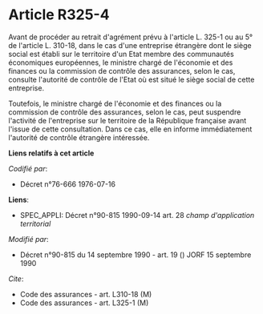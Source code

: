 # Article R325-4

Avant de procéder au retrait d'agrément prévu à l'article L. 325-1 ou au 5° de l'article L. 310-18, dans le cas d'une
entreprise étrangère dont le siège social est établi sur le territoire d'un Etat membre des communautés économiques
européennes, le ministre chargé de l'économie et des finances ou la commission de contrôle des assurances, selon le cas,
consulte l'autorité de contrôle de l'Etat où est situé le siège social de cette entreprise.

Toutefois, le ministre chargé de l'économie et des finances ou la commission de contrôle des assurances, selon le cas, peut
suspendre l'activité de l'entreprise sur le territoire de la République française avant l'issue de cette consultation. Dans
ce cas, elle en informe immédiatement l'autorité de contrôle étrangère intéressée.

**Liens relatifs à cet article**

_Codifié par_:

  - Décret n°76-666 1976-07-16

**Liens**:

  - SPEC_APPLI: Décret n°90-815 1990-09-14 art. 28 *champ d'application territorial*

_Modifié par_:

  - Décret n°90-815 du 14 septembre 1990 - art. 19 () JORF 15 septembre 1990

_Cite_:

  - Code des assurances - art. L310-18 (M)
  - Code des assurances - art. L325-1 (M)
